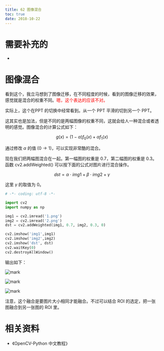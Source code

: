 ```yaml
---
title: 62 图像混合
toc: true
date: 2018-10-22
---
```

# 需要补充的

-



# 图像混合

看到这个，我立马想到了图像迁移，在不同程度的时候，看到的图像迁移的效果，感觉就是混合的权重不同。<span style="color:red;">嗯，这个表达的应该不对。</span>

实际上，这个在PPT 的切换中经常看到。从一个 PPT 平滑的切到另一个 PPT。

这其实也是加法，但是不同的是两幅图像的权重不同，这就会给人一种混合或者透明的感觉。图像混合的计算公式如下：

$$ g(x) = (1-\alpha) f_0(x) +\alpha f_1(x)$$

通过修改 $\alpha$ 的值 $(0\rightarrow 1)$，可以实现非常酷的混合。

现在我们把两幅图混合在一起。第一幅图的权重是 0.7，第二幅图的权重是 0.3。函数 cv2.addWeighted() 可以按下面的公式对图片进行混合操作。

$$ dst = \alpha \cdot img1+ \beta \cdot img2 + \gamma $$

这里 $\gamma$ 的取值为 0。

```python
# -*- coding: utf-8 -*-

import cv2
import numpy as np

img1 = cv2.imread('1.png')
img2 = cv2.imread('2.png')
dst = cv2.addWeighted(img1, 0.7, img2, 0.3, 0)

cv2.imshow('img1',img1)
cv2.imshow('img2',img2)
cv2.imshow('dst', dst)
cv2.waitKey(0)
cv2.destroyAllWindow()
```


输出如下：

![mark](http://pacdb2bfr.bkt.clouddn.com/blog/image/181022/dgL48J0A7a.png?imageslim)


![mark](http://pacdb2bfr.bkt.clouddn.com/blog/image/181022/563dCjCj82.png?imageslim)


![mark](http://pacdb2bfr.bkt.clouddn.com/blog/image/181022/0HHjflBG01.png?imageslim)


注意，这个融合是要图片大小相同才能融合。不过可以结合 ROI 的选定，把一张图融合到另一张图的 ROI 里。





# 相关资料

- 《OpenCV-Python 中文教程》
